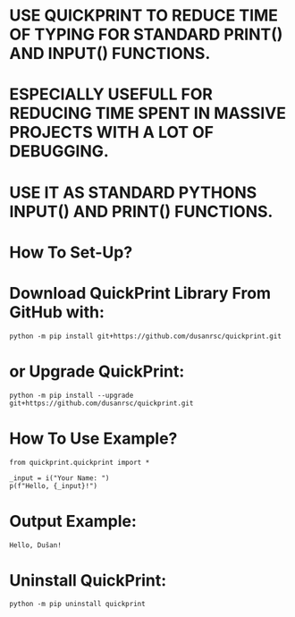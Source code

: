 # USE QUICKPRINT TO REDUCE TIME OF TYPING FOR STANDARD PRINT() AND INPUT() FUNCTIONS.
# ESPECIALLY USEFULL FOR REDUCING TIME SPENT IN MASSIVE PROJECTS WITH A LOT OF DEBUGGING.
# USE IT AS STANDARD PYTHONS INPUT() AND PRINT() FUNCTIONS.

# How To Set-Up?
# Download QuickPrint Library From GitHub with:
    python -m pip install git+https://github.com/dusanrsc/quickprint.git

# or Upgrade QuickPrint:
    python -m pip install --upgrade git+https://github.com/dusanrsc/quickprint.git

# How To Use Example?
    from quickprint.quickprint import *

    _input = i("Your Name: ")
    p(f"Hello, {_input}!")

# Output Example:
    Hello, Dušan!

# Uninstall QuickPrint:
    python -m pip uninstall quickprint
